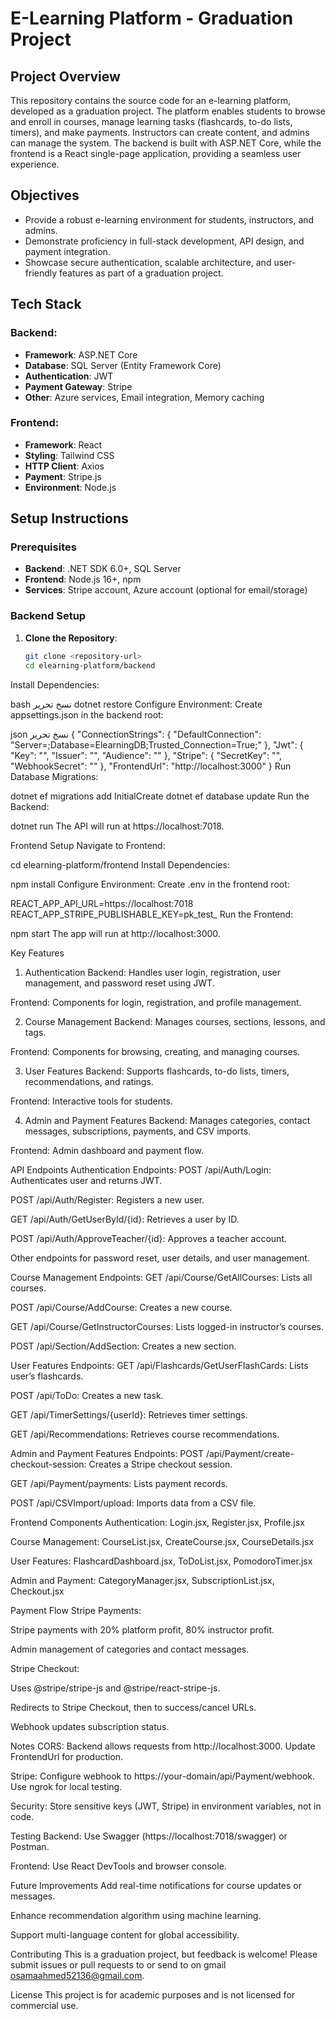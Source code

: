 # E-Learning Platform - Graduation Project

## Project Overview

This repository contains the source code for an e-learning platform, developed as a graduation project. The platform enables students to browse and enroll in courses, manage learning tasks (flashcards, to-do lists, timers), and make payments. Instructors can create content, and admins can manage the system. The backend is built with ASP.NET Core, while the frontend is a React single-page application, providing a seamless user experience.

## Objectives

- Provide a robust e-learning environment for students, instructors, and admins.
- Demonstrate proficiency in full-stack development, API design, and payment integration.
- Showcase secure authentication, scalable architecture, and user-friendly features as part of a graduation project.

## Tech Stack

### Backend:
- **Framework**: ASP.NET Core
- **Database**: SQL Server (Entity Framework Core)
- **Authentication**: JWT
- **Payment Gateway**: Stripe
- **Other**: Azure services, Email integration, Memory caching

### Frontend:
- **Framework**: React
- **Styling**: Tailwind CSS
- **HTTP Client**: Axios
- **Payment**: Stripe.js
- **Environment**: Node.js

## Setup Instructions

### Prerequisites

- **Backend**: .NET SDK 6.0+, SQL Server
- **Frontend**: Node.js 16+, npm
- **Services**: Stripe account, Azure account (optional for email/storage)

### Backend Setup

1. **Clone the Repository**:
   ```bash
   git clone <repository-url>
   cd elearning-platform/backend
Install Dependencies:

bash
نسخ
تحرير
dotnet restore
Configure Environment:
Create appsettings.json in the backend root:

json
نسخ
تحرير
{
  "ConnectionStrings": {
    "DefaultConnection": "Server=<your-server>;Database=ElearningDB;Trusted_Connection=True;"
  },
  "Jwt": {
    "Key": "<your-jwt-secret>",
    "Issuer": "<your-issuer>",
    "Audience": "<your-audience>"
  },
  "Stripe": {
    "SecretKey": "<your-stripe-secret-key>",
    "WebhookSecret": "<your-stripe-webhook-secret>"
  },
  "FrontendUrl": "http://localhost:3000"
}
Run Database Migrations:


dotnet ef migrations add InitialCreate
dotnet ef database update
Run the Backend:


dotnet run
The API will run at https://localhost:7018.

Frontend Setup
Navigate to Frontend:


cd elearning-platform/frontend
Install Dependencies:


npm install
Configure Environment:
Create .env in the frontend root:


REACT_APP_API_URL=https://localhost:7018
REACT_APP_STRIPE_PUBLISHABLE_KEY=pk_test_<your-stripe-publishable-key>
Run the Frontend:



npm start
The app will run at http://localhost:3000.

Key Features
1. Authentication
Backend: Handles user login, registration, user management, and password reset using JWT.

Frontend: Components for login, registration, and profile management.

2. Course Management
Backend: Manages courses, sections, lessons, and tags.

Frontend: Components for browsing, creating, and managing courses.

3. User Features
Backend: Supports flashcards, to-do lists, timers, recommendations, and ratings.

Frontend: Interactive tools for students.

4. Admin and Payment Features
Backend: Manages categories, contact messages, subscriptions, payments, and CSV imports.

Frontend: Admin dashboard and payment flow.

API Endpoints
Authentication Endpoints:
POST /api/Auth/Login: Authenticates user and returns JWT.

POST /api/Auth/Register: Registers a new user.

GET /api/Auth/GetUserById/{id}: Retrieves a user by ID.

POST /api/Auth/ApproveTeacher/{id}: Approves a teacher account.

Other endpoints for password reset, user details, and user management.

Course Management Endpoints:
GET /api/Course/GetAllCourses: Lists all courses.

POST /api/Course/AddCourse: Creates a new course.

GET /api/Course/GetInstructorCourses: Lists logged-in instructor’s courses.

POST /api/Section/AddSection: Creates a new section.

User Features Endpoints:
GET /api/Flashcards/GetUserFlashCards: Lists user’s flashcards.

POST /api/ToDo: Creates a new task.

GET /api/TimerSettings/{userId}: Retrieves timer settings.

GET /api/Recommendations: Retrieves course recommendations.

Admin and Payment Features Endpoints:
POST /api/Payment/create-checkout-session: Creates a Stripe checkout session.

GET /api/Payment/payments: Lists payment records.

POST /api/CSVImport/upload: Imports data from a CSV file.

Frontend Components
Authentication: Login.jsx, Register.jsx, Profile.jsx

Course Management: CourseList.jsx, CreateCourse.jsx, CourseDetails.jsx

User Features: FlashcardDashboard.jsx, ToDoList.jsx, PomodoroTimer.jsx

Admin and Payment: CategoryManager.jsx, SubscriptionList.jsx, Checkout.jsx

Payment Flow
Stripe Payments:

Stripe payments with 20% platform profit, 80% instructor profit.

Admin management of categories and contact messages.

Stripe Checkout:

Uses @stripe/stripe-js and @stripe/react-stripe-js.

Redirects to Stripe Checkout, then to success/cancel URLs.

Webhook updates subscription status.

Notes
CORS: Backend allows requests from http://localhost:3000. Update FrontendUrl for production.

Stripe: Configure webhook to https://your-domain/api/Payment/webhook. Use ngrok for local testing.

Security: Store sensitive keys (JWT, Stripe) in environment variables, not in code.

Testing
Backend: Use Swagger (https://localhost:7018/swagger) or Postman.

Frontend: Use React DevTools and browser console.

Future Improvements
Add real-time notifications for course updates or messages.

Enhance recommendation algorithm using machine learning.

Support multi-language content for global accessibility.

Contributing
This is a graduation project, but feedback is welcome! Please submit issues or pull requests to <repository-url> or send to on gmail osamaahmed52136@gmail.com.

License
This project is for academic purposes and is not licensed for commercial use.